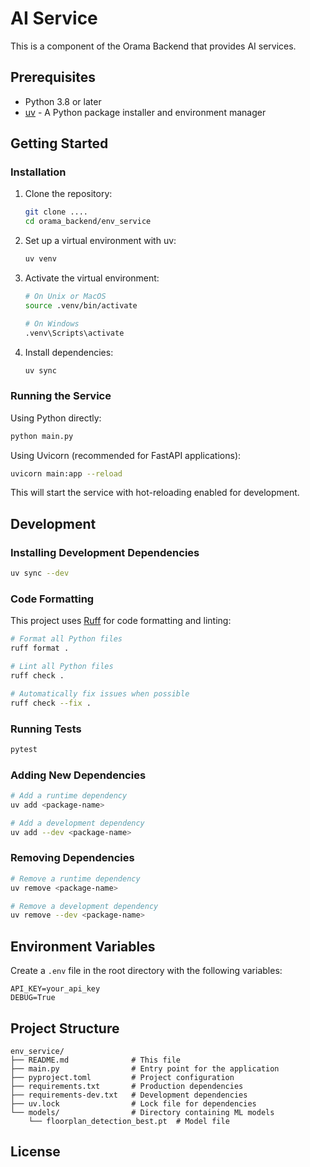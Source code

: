 # AI Service

This is a component of the Orama Backend that provides AI services.

## Prerequisites

- Python 3.8 or later
- [uv](https://github.com/astral-sh/uv) - A Python package installer and environment manager

## Getting Started

### Installation

1. Clone the repository:
    ```bash
    git clone ....
    cd orama_backend/env_service
    ```

2. Set up a virtual environment with uv:
    ```bash
    uv venv
    ```

3. Activate the virtual environment:
    ```bash
    # On Unix or MacOS
    source .venv/bin/activate
    
    # On Windows
    .venv\Scripts\activate
    ```

4. Install dependencies:
    ```bash
    uv sync 
    ```

### Running the Service

Using Python directly:
```bash
python main.py
```

Using Uvicorn (recommended for FastAPI applications):
```bash
uvicorn main:app --reload
```

This will start the service with hot-reloading enabled for development.

## Development

### Installing Development Dependencies

```bash
uv sync --dev
```

### Code Formatting

This project uses [Ruff](https://github.com/charliermarsh/ruff) for code formatting and linting:

```bash
# Format all Python files
ruff format .

# Lint all Python files
ruff check .

# Automatically fix issues when possible
ruff check --fix .
```

### Running Tests

```bash
pytest
```

### Adding New Dependencies

```bash
# Add a runtime dependency
uv add <package-name>

# Add a development dependency
uv add --dev <package-name>
```

### Removing Dependencies

```bash
# Remove a runtime dependency
uv remove <package-name>

# Remove a development dependency
uv remove --dev <package-name>
```

## Environment Variables

Create a `.env` file in the root directory with the following variables:

```
API_KEY=your_api_key
DEBUG=True
```

## Project Structure

```
env_service/
├── README.md              # This file
├── main.py                # Entry point for the application
├── pyproject.toml         # Project configuration
├── requirements.txt       # Production dependencies
├── requirements-dev.txt   # Development dependencies
├── uv.lock                # Lock file for dependencies
└── models/                # Directory containing ML models
    └── floorplan_detection_best.pt  # Model file
```

## License

